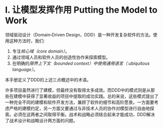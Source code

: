 # I. 让模型发挥作用 Putting the Model to Work 
领域驱动设计（Domain‐Driven Design，DDD）是一种开发复杂软件的方法。使用这种方法时，我们:

1. 专注*核心域（core domain）*。
2. 通过领域人员和软件人员的创造性协作来探索模型。
3. 在明确的*限界上下文（bounded context）*中使用*通用语言（ ubiquitous language）*。

本手册定义了DDD的上述三点概述中的术语。

许多项目虽然进行了建模，但最终没有取得太多成效。而DDD中的模式则是从那些在建模中获得了显著收益的项目中提取的成功实践。总的来说，这些模式提出了一种完全不同的建模和软件开发方法，兼顾了软件的细节和高阶愿景。一方面要考虑严格的建模约定，另一方面又要通过与非技术人员的协作对模型进行自由地探索。必须在这两者之间取得平衡。战术和战略必须结合起来才能成功，DDD解决了战术设计和战略设计两方面的问题。